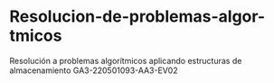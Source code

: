 # Resolucion-de-problemas-algor-tmicos
Resolución a problemas algorítmicos aplicando estructuras de almacenamiento GA3-220501093-AA3-EV02
